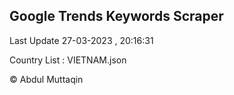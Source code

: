 

## Google Trends Keywords Scraper 
 
Last Update 27-03-2023 , 20:16:31

Country List :
VIETNAM.json



© Abdul Muttaqin 
